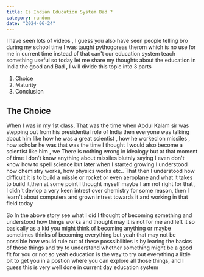 ```yaml
---
title: Is Indian Education System Bad ?
category: random
date: "2024-06-24"
---
```


I have seen lots of videos , I guess you also have seen people telling bro during my school time I was taught pythogoreas therom which is no use for me in current time instead of that can't our education system teach something useful so today let me share my thoughts about the education in India the good and Bad , I will divide this topic into 3 parts

1. Choice
2. Maturity
3. Conclusion


## The Choice
When I was in my 1st class, That was the time when Abdul Kalam sir was stepping out from his presidential role of India then everyone was talking about him like how he was a great scientist , how he worked on missiles , how scholar he was that was the time I thought I would also become a scientist like him , we There is nothing wrong in idealogy but at that moment of time I don't know anything about missiles blutnly saying I even don't know how to spell science but later when I started growing I understood how chemistry works, how physics works etc.. That then I understood how difficult it is to build a missle or rocket or even aeroplane and what it takes to build it,then at some point I thought myself maybe I am not right for that , I didn't devlop a very keen intrest over chemistry for some reason, then I learn't about computers and grown intrest towards it and working in that field today

So In the above story see what I did I thought of becoming something and understood how things works and thought may it is not for me and left it so basically as a kid you might think of becoming anything or maybe sometimes thinks of becoming everything but yeah that may not be possible how would rule out of these posssibilities is by learing the basics of those things and try to understand whether something might be a good fit for you or not so yeah education is the way to try out everything a little bit to get you in a postion where you can explore all those things, and I guess this is very well done in current day education system 
